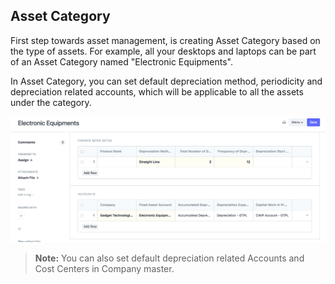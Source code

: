 ## Asset Category

First step towards asset management, is creating Asset Category based on the type of assets. For example, all your desktops and laptops can be part of an Asset Category named "Electronic Equipments".

In Asset Category, you can set default depreciation method, periodicity and depreciation related accounts, which will be applicable to all the assets under the category.

<img class="screenshot" alt="Asset Category" src="./assets/asset-category.png">

> **Note:** You can also set default depreciation related Accounts and Cost Centers in Company master.
